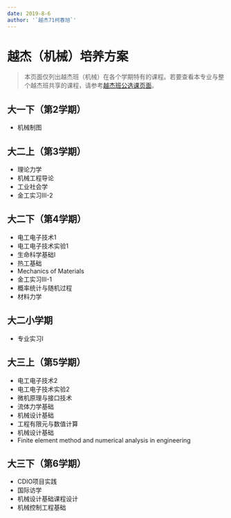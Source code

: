 ```yaml
---
date: 2019-8-6
author: '`越杰71柯春旭`'
---
```


# 越杰（机械）培养方案

> 本页面仅列出越杰班（机械）在各个学期特有的课程。若要查看本专业与整个越杰班共享的课程，请参考[越杰班公选课页面](/program/yuejie)。

## 大一下（第2学期）
- 机械制图

## 大二上（第3学期）
- 理论力学
- 机械工程导论
- 工业社会学
- 金工实习Ⅲ-2

## 大二下（第4学期）
- 电工电子技术1
- 电工电子技术实验1
- 生命科学基础Ⅰ
- 热工基础
- Mechanics of Materials
- 金工实习Ⅲ-1
- 概率统计与随机过程
- 材料力学

## 大二小学期
- 专业实习Ⅰ

## 大三上（第5学期）
- 电工电子技术2
- 电工电子技术实验2
- 微机原理与接口技术
- 流体力学基础
- 机械设计基础
- 工程有限元与数值计算
- 机械设计基础
- Finite element method and numerical analysis in engineering

## 大三下（第6学期）
- CDIO项目实践
- 国际访学
- 机械设计基础课程设计
- 机械控制工程基础
